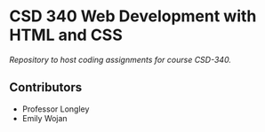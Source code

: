 # CSD 340 Web Development with HTML and CSS

*Repository to host coding assignments for course CSD-340.*

## Contributors
- Professor Longley
- Emily Wojan
